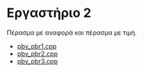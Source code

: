 # Εργαστήριο 2

Πέρασμα με αναφορά και πέρασμα με τιμή.

* [pbv_pbr1.cpp](./pbv_pbr1.cpp)
* [pbv_pbr2.cpp](./pbv_pbr2.cpp)
* [pbv_pbr3.cpp](./pbv_pbr3.cpp)